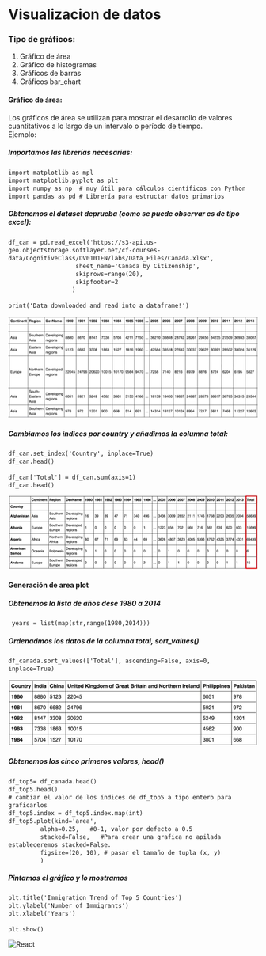 # Visualizacion de datos
### Tipo de gráficos:
1) Gráfico de área
2) Gráfico de histogramas
3) Gráficos de barras
4) Gráficos bar_chart

#### Gráfico de área:
Los gráficos de área se utilizan para mostrar el desarrollo de valores cuantitativos a lo largo de un intervalo o período de tiempo.
<br/>Ejemplo:<br/>
##### Importamos las librerías necesarias:

    import matplotlib as mpl
    import matplotlib.pyplot as plt
    import numpy as np  # muy útil para cálculos científicos con Python
    import pandas as pd # Librería para estructar datos primarios
    
##### Obtenemos el dataset deprueba (como se puede observar es de tipo excel):
    
    df_can = pd.read_excel('https://s3-api.us-geo.objectstorage.softlayer.net/cf-courses-   data/CognitiveClass/DV0101EN/labs/Data_Files/Canada.xlsx',
                       sheet_name='Canada by Citizenship',
                       skiprows=range(20),
                       skipfooter=2
                      )

    print('Data downloaded and read into a dataframe!')

![React](../Images/data_set_bruto.png)

##### Cambiamos los indices por country y añadimos la columna total:
    
    df_can.set_index('Country', inplace=True)
    df_can.head()

    df_can['Total'] = df_can.sum(axis=1)
    df_can.head()

![React](../Images/data_set_modificado.png)

#### Generación de area plot
##### Obtenemos la lista de años dese 1980 a 2014
     
     years = list(map(str,range(1980,2014)))
     
##### Ordenadmos los datos de la columna total, sort_values()

    df_canada.sort_values(['Total'], ascending=False, axis=0, inplace=True)
    
![React](../Images/data_set_limpio.png)
    
##### Obtenemos los cinco primeros valores, head()

    df_top5= df_canada.head()
    df_top5.head()
    # cambiar el valor de los índices de df_top5 a tipo entero para graficarlos
    df_top5.index = df_top5.index.map(int)
    df_top5.plot(kind='area', 
             alpha=0.25,   #0-1, valor por defecto a 0.5
             stacked=False,   #Para crear una grafica no apilada estableceremos stacked=False.
             figsize=(20, 10), # pasar el tamaño de tupla (x, y)
             )
##### Pintamos el gráfico y lo mostramos

    plt.title('Immigration Trend of Top 5 Countries')
    plt.ylabel('Number of Immigrants')
    plt.xlabel('Years')

    plt.show()
    
![React](../Images/gráfico_area.png)
    



